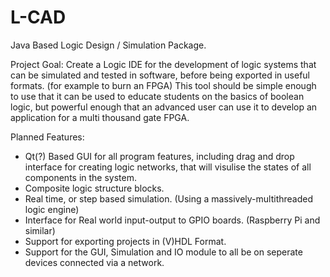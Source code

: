 # L-CAD
Java Based Logic Design / Simulation Package.

Project Goal:
Create a Logic IDE for the development of logic systems that can be simulated and tested in software, before being exported in useful formats. (for example to burn an FPGA) 
This tool should be simple enough to use that it can be used to educate students on the basics of boolean logic, but powerful enough that an advanced user can use it to develop an application for a multi thousand gate FPGA.

Planned Features:
* Qt(?) Based GUI for all program features, including drag and drop interface for creating logic networks, that will visulise the states of all components in the system.
* Composite logic structure blocks. 
* Real time, or step based simulation. (Using a massively-multithreaded logic engine)
* Interface for Real world input-output to GPIO boards. (Raspberry Pi and similar)
* Support for exporting projects in (V)HDL Format.
* Support for the GUI, Simulation and IO module to all be on seperate devices connected via a network.
